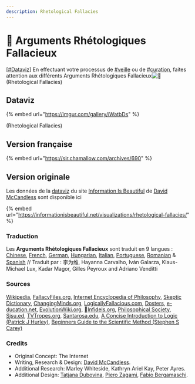 ```yaml
---
description: Rhetological Fallacies
---
```


# 💭 Arguments Rhétologiques Fallacieux

&#x20;\[[#Dataviz](https://twitter.com/hashtag/Dataviz?src=hashtag\_click)] En effectuant votre processus de [#veille](https://twitter.com/hashtag/veille?src=hashtag\_click) ou de [#curation](https://twitter.com/hashtag/curation?src=hashtag\_click), faites attention aux différents Arguments Rhétologiques Fallacieux![💭](https://abs-0.twimg.com/emoji/v2/svg/1f4ad.svg)  (Rhetological Fallacies)&#x20;

## Dataviz

{% embed url="https://imgur.com/gallery/iWatbDs" %}

(Rhetological Fallacies)

## Version française

{% embed url="https://sir.chamallow.com/archives/690" %}

## Version originale

Les données de la [dataviz](http://www.informationisbeautiful.net/visualizations/arguments-rhetologiques-fallacieux/) du site [Information Is Beautiful](http://www.informationisbeautiful.net/) de [David McCandless](http://www.davidmccandless.com/) sont disponible ici

{% embed url="https://informationisbeautiful.net/visualizations/rhetological-fallacies/" %}

### **Traduction**

Les **Arguments Rhétologiques Fallacieux** sont traduit en 9 langues : [Chinese](http://www.informationisbeautiful.net/visualizations/rhetological-fallacies/%E8%AF%A1%E8%BE%A9%E6%9C%AF/), [French](http://www.informationisbeautiful.net/visualizations/rhetological-fallacies/arguments-rhetologiques-fallacieux/), [German](http://www.informationisbeautiful.net/visualizations/rhetological-fallacies/rhetorischer-lug-und-logischer-trug/), [Hungarian](http://www.informationisbeautiful.net/visualizations/rhetological-fallacies/retorikai-felrevezetesek/), [Italian](http://www.informationisbeautiful.net/visualizations/rhetological-fallacies/fallacie-retologiche/), [Portuguese](http://www.informationisbeautiful.net/visualizations/rhetological-fallacies/falacias-retologicas-pt/), [Romanian](http://www.informationisbeautiful.net/visualizations/rhetological-fallacies/erori-logice/) & [Spanish](http://www.informationisbeautiful.net/visualizations/rhetological-fallacies/falacias-retologicas-es/) // Traduit par : 李为维, Hayanna Carvalho, Iván Galarza, Klaus-Michael Lux, Kadar Magor, Gilles Peyroux and Adriano Venditti

### **Sources**

[Wikipedia](http://en.wikipedia.org/wiki/List\_of\_fallacies), [FallacyFiles.org](http://www.fallacyfiles.org/howtouse.html), [Internet Encyclopedia of Philosophy](http://www.iep.utm.edu/fallacy/#Accident), [Skeptic Dictionary](http://www.skepdic.com/affirmingtheconsequent.html), [ChangingMinds.org](http://changingminds.org/disciplines/argument/fallacies/fallacies\_alpha.htm), [LogicallyFallacious.com](http://www.logicallyfallacious.com/index.php/logical-fallacies), [Dosters](http://dosters.hubpages.com/hub/Logical-Fallacies-Logical-Fallacies-and-How-They-Are-Used), [e-ducation.net](http://e-ducation.net/fallaciousarguments.htm), [EvolutionWiki.org](http://evolutionwiki.org/wiki/List\_of\_fallacy\_pages:A), [Infidels.org](http://www.infidels.org/library/modern/mathew/logic.html), [Philosophical Society](http://www.philosophicalsociety.com/Logical%20Fallacies.htm#undistributed%20middle), [Sjsu.ed](http://www.sjsu.edu/), [TVTropes.org](http://tvtropes.org/pmwiki/pmwiki.php/Main/LogicalFallacies?from=Main.YouFailLogicForever), [Santarosa.edu](http://online.santarosa.edu/presentation/page/?28608), [A Concise Introduction to Logic (Patrick J Hurley)](http://books.google.co.uk/books?id=Ikp2dGWT5O4C\&dq=suppressed+evidence+fallacy+examples\&source=gbs\_navlinks\_s), [Beginners Guide to the Scientific Method (Stephen S Carey)](http://books.google.co.uk/books?id=FpCuN68YUiYC\&dq=ad+hoc+rescue\&source=gbs\_navlinks\_s)

### **Credits**

* Original Concept: The Internet
* Writing, Research & Design: [David McCandless](http://www.davidmccandless.com/).
* Additional Research: Marley Whiteside, Kathryn Ariel Kay, Peter Ayres.
* Additional Design: [Tatjana Dubovina](http://tatjanadubovina.com/), [Piero Zagami](http://www.pierozagami.com/), [Fabio Bergamaschi](http://www.fabiobergamaschi.com/).
